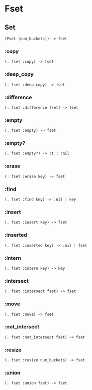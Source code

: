 # Fset

## Set

```code
(Fset [num_buckets]) -> fset
```

### :copy

```code
(. fset :copy) -> fset
```

### :deep_copy

```code
(. fset :deep_copy) -> fset
```

### :difference

```code
(. fset :difference fset) -> fset
```

### :empty

```code
(. fset :empty) -> fset
```

### :empty?

```code
(. fset :empty?) -> :t | :nil
```

### :erase

```code
(. fset :erase key) -> fset
```

### :find

```code
(. fset :find key) -> :nil | key
```

### :insert

```code
(. fset :insert key) -> fset
```

### :inserted

```code
(. fset :inserted key) -> :nil | fset
```

### :intern

```code
(. fset :intern key) -> key
```

### :intersect

```code
(. fset :intersect fset) -> fset
```

### :move

```code
(. fset :move) -> fset
```

### :not_intersect

```code
(. fset :not_intersect fset) -> fset
```

### :resize

```code
(. fset :resize num_buckets) -> fset
```

### :union

```code
(. fset :union fset) -> fset
```

